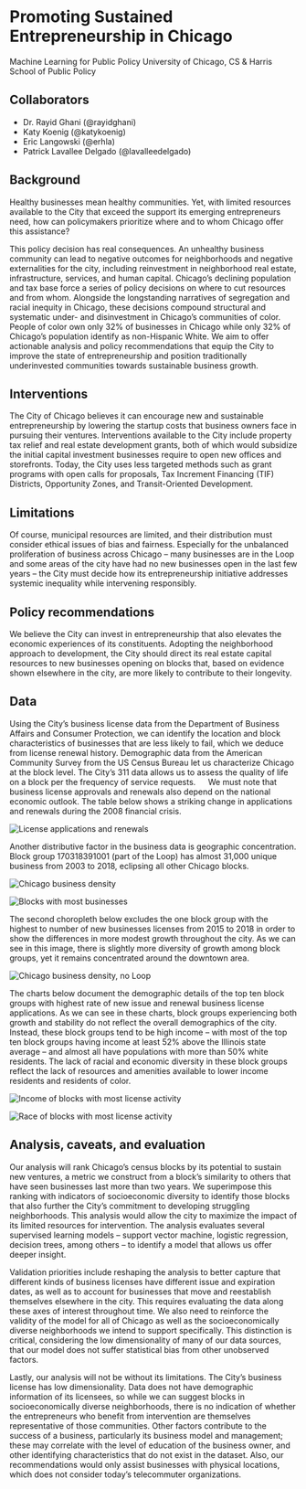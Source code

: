 # Promoting Sustained Entrepreneurship in Chicago
Machine Learning for Public Policy
University of Chicago, CS & Harris School of Public Policy

## Collaborators
* Dr. Rayid Ghani (@rayidghani)
* Katy Koenig (@katykoenig)
* Eric Langowski (@erhla)
* Patrick Lavallee Delgado (@lavalleedelgado)

## Background

Healthy businesses mean healthy communities. Yet, with limited resources available to the City that exceed the support its emerging entrepreneurs need, how can policymakers prioritize where and to whom Chicago offer this assistance?

This policy decision has real consequences. An unhealthy business community can lead to negative outcomes for neighborhoods and negative externalities for the city, including reinvestment in neighborhood real estate, infrastructure, services, and human capital. Chicago’s declining population and tax base force a series of policy decisions on where to cut resources and from whom. Alongside the longstanding narratives of segregation and racial inequity in Chicago, these decisions compound structural and systematic under- and disinvestment in Chicago’s communities of color. People of color own only 32% of businesses in Chicago while only 32% of Chicago’s population identify as non-Hispanic White. We aim to offer actionable analysis and policy recommendations that equip the City to improve the state of entrepreneurship and position traditionally underinvested communities towards sustainable business growth.

## Interventions

The City of Chicago believes it can encourage new and sustainable entrepreneurship by lowering the startup costs that business owners face in pursuing their ventures. Interventions available to the City include property tax relief and real estate development grants, both of which would subsidize the initial capital investment businesses require to open new offices and storefronts. Today, the City uses less targeted methods such as grant programs with open calls for proposals, Tax Increment Financing (TIF) Districts, Opportunity Zones, and Transit-Oriented Development.

## Limitations

Of course, municipal resources are limited, and their distribution must consider ethical issues of bias and fairness. Especially for the unbalanced proliferation of business across Chicago – many businesses are in the Loop and some areas of the city have had no new businesses open in the last few years – the City must decide how its entrepreneurship initiative addresses systemic inequality while intervening responsibly.

## Policy recommendations

We believe the City can invest in entrepreneurship that also elevates the economic experiences of its constituents. Adopting the neighborhood approach to development, the City should direct its real estate capital resources to new businesses opening on blocks that, based on evidence shown elsewhere in the city, are more likely to contribute to their longevity.

## Data

Using the City’s business license data from the Department of Business Affairs and Consumer Protection, we can identify the location and block characteristics of businesses that are less likely to fail, which we deduce from license renewal history. Demographic data from the American Community Survey from the US Census Bureau let us characterize Chicago at the block level. The City’s 311 data allows us to assess the quality of life on a block per the frequency of service requests.
 
We must note that business license approvals and renewals also depend on the national economic outlook. The table below shows a striking change in applications and renewals during the 2008 financial crisis.

![License applications and renewals](proposal/applications_renewals.png)

Another distributive factor in the business data is geographic concentration. Block group 170318391001 (part of the Loop) has almost 31,000 unique business from 2003 to 2018, eclipsing all other Chicago blocks.

![Chicago business density](proposal/city_business_density.png)

![Blocks with most businesses](proposal/blocks_businesses_density.png)

The second choropleth below excludes the one block group with the highest to number of new businesses licenses from 2015 to 2018 in order to show the differences in more modest growth throughout the city. As we can see in this image, there is slightly more diversity of growth among block groups, yet it remains concentrated around the downtown area. 

![Chicago business density, no Loop](proposal/city_business_density_no_loop.png)

The charts below document the demographic details of the top ten block groups with highest rate of new issue and renewal business license applications. As we can see in these charts, block groups experiencing both growth and stability do not reflect the overall demographics of the city. Instead, these block groups tend to be high income – with most of the top ten block groups having income at least 52% above the Illinois state average – and almost all have populations with more than 50% white residents. The lack of racial and economic diversity in these block groups reflect the lack of resources and amenities available to lower income residents and residents of color. 

![Income of blocks with most license activity](proposal/blocks_business_activity_income.png)

![Race of blocks with most license activity](proposal/blocks_business_activity_race.png)

## Analysis, caveats, and evaluation

Our analysis will rank Chicago’s census blocks by its potential to sustain new ventures, a metric we construct from a block’s similarity to others that have seen businesses last more than two years. We superimpose this ranking with indicators of socioeconomic diversity to identify those blocks that also further the City’s commitment to developing struggling neighborhoods. This analysis would allow the city to maximize the impact of its limited resources for intervention. The analysis evaluates several supervised learning models – support vector machine, logistic regression, decision trees, among others – to identify a model that allows us offer deeper insight.

Validation priorities include reshaping the analysis to better capture that different kinds of business licenses have different issue and expiration dates, as well as to account for businesses that move and reestablish themselves elsewhere in the city. This requires evaluating the data along these axes of interest throughout time. We also need to reinforce the validity of the model for all of Chicago as well as the socioeconomically diverse neighborhoods we intend to support specifically. This distinction is critical, considering the low dimensionality of many of our data sources, that our model does not suffer statistical bias from other unobserved factors.

Lastly, our analysis will not be without its limitations. The City’s business license has low dimensionality. Data does not have demographic information of its licensees, so while we can suggest blocks in socioeconomically diverse neighborhoods, there is no indication of whether the entrepreneurs who benefit from intervention are themselves representative of those communities. Other factors contribute to the success of a business, particularly its business model and management; these may correlate with the level of education of the business owner, and other identifying characteristics that do not exist in the dataset. Also, our recommendations would only assist businesses with physical locations, which does not consider today’s telecommuter organizations.


